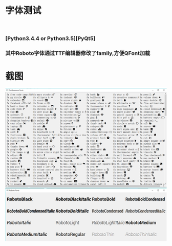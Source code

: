 # 字体测试
<br />

### [Python3.4.4 or Python3.5][PyQt5]

### 其中Roboto字体通过TTF编辑器修改了family,方便QFont加载

# 截图
<img src="ScreenShot/1.png" />
<img src="ScreenShot/2.png" />